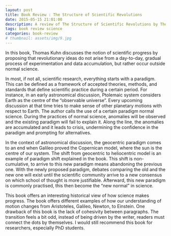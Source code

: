 ```yaml
---
layout: post
title: Book Review : The Structure of Scientific Revolutions
date: 2015-05-15 21:01:00
description: A review of The Structure of Scientific Revolutions by Thomas Kuhn
tags: book review science
categories: book-review
# thumbnail: assets/img/9.jpg
---
```


In this book, Thomas Kuhn discusses the notion of scientific progress by proposing that revolutionary ideas do not arise from a day-to-day, gradual process of experimentation and data accumulation, but rather occur outside normal science.

In most, if not all, scientific research, everything starts with a paradigm. This can be defined as a framework of accepted theories, methods, and standards that define scientific practice during a certain period. For instance, in an early astronomical discussion, Ptolemaic system considers Earth as the centre of the “observable universe”. Every upcoming discussion at that time tries to make sense of other planetary motions with respect to Earth. The author calls the use of a certain paradigm normal science. During the practices of normal science, anomalies will be observed and the existing paradigm will fail to explain it. Along the line, the anomalies are accumulated and it leads to crisis, undermining the confidence in the paradigm and prompting for alternatives.

In the context of astronomical discussion, the geocentric paradigm comes to an end when Galileo proved the Copernican model, where the sun is the centre of our system. The shift from geocentric to heliocentric model is an example of paradigm shift explained in the book. This shift is non-cumulative, to arrive to this new paradigm means abandoning the previous one. With the newly proposed paradigm, debates comparing the old and the new one will exist until the scientific community arrive to a new consensus on which school of thought is more justifiable. Afterward, this new paradigm is commonly practised, this then become the “new normal” in science.

This book offers an interesting historical view of how science makes progress. The book offers different examples of how our understanding of motion changes from Aristoteles, Galileo, Newton, to Einstein. One drawback of this book is the lack of cohesivity between paragraphs. The transition feels a bit odd, instead of being driven by the writer, readers must connect the dots by themselves. I would still recommend this book for researchers, especially PhD students.

<!-- <div class="row mt-3">
    <div class="col-sm mt-3 mt-md-0">
        {% include figure.liquid loading="eager" path="assets/img/9.jpg" class="img-fluid rounded z-depth-1" %}
    </div>
    <div class="col-sm mt-3 mt-md-0">
        {% include figure.liquid loading="eager" path="assets/img/7.jpg" class="img-fluid rounded z-depth-1" %}
    </div>
</div>
<div class="caption">
    A simple, elegant caption looks good between image rows, after each row, or doesn't have to be there at all.
</div> -->

<!-- Images can be made zoomable.
Simply add `data-zoomable` to `<img>` tags that you want to make zoomable.

<div class="row mt-3">
    <div class="col-sm mt-3 mt-md-0">
        {% include figure.liquid loading="eager" path="assets/img/8.jpg" class="img-fluid rounded z-depth-1" zoomable=true %}
    </div>
    <div class="col-sm mt-3 mt-md-0">
        {% include figure.liquid loading="eager" path="assets/img/10.jpg" class="img-fluid rounded z-depth-1" zoomable=true %}
    </div>
</div>

The rest of the images in this post are all zoomable, arranged into different mini-galleries.

<div class="row mt-3">
    <div class="col-sm mt-3 mt-md-0">
        {% include figure.liquid path="assets/img/11.jpg" class="img-fluid rounded z-depth-1" zoomable=true %}
    </div>
    <div class="col-sm mt-3 mt-md-0">
        {% include figure.liquid path="assets/img/12.jpg" class="img-fluid rounded z-depth-1" zoomable=true %}
    </div>
    <div class="col-sm mt-3 mt-md-0">
        {% include figure.liquid path="assets/img/7.jpg" class="img-fluid rounded z-depth-1" zoomable=true %}
    </div>
</div> -->
